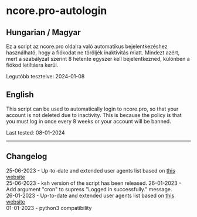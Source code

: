 # ncore.pro-autologin


## Hungarian / Magyar

Ez a script az ncore.pro oldalra való automatikus bejelentkezéshez használható, hogy a fiókodat ne töröljék inaktivitás miatt.
Mindezt azért, mert a szabályzat szerint 8 hetente egyszer kell bejelentkezned, különben a fiókod letiltásra kerül.

Legutóbb tesztelve: 2024-01-08


## English

This script can be used to automatically login to ncore.pro, so that your account is not deleted due to inactivity.
This is because the policy is that you must log in once every 8 weeks or your account will be banned.

Last tested: 08-01-2024

---

## Changelog

25-06-2023 - Up-to-date and extended user agents list based on [this website](https://www.whatismybrowser.com/guides/the-latest-user-agent/)  
25-06-2023 - ksh version of the script has been released.
26-01-2023 - Add argument "cron" to supress "Logged in successfully." message.   
26-01-2023 - Up-to-date and extended user agents list based on [this website](https://www.whatismybrowser.com/guides/the-latest-user-agent/)   
01-01-2023 - python3 compatibility
